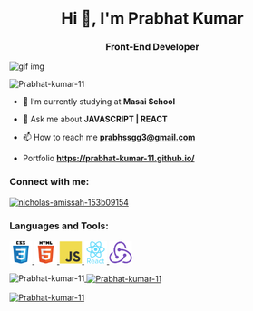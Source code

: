 <h1 align="center">Hi 👋, I'm Prabhat Kumar</h1>
<h3 align="center"> Front-End Developer</h3>

<img src="https://repository-images.githubusercontent.com/462900780/0a10af70-6cbf-46df-9071-0ff586a3b1d6" alt="gif img">
<p align="left"> <img src="https://komarev.com/ghpvc/?username=Prabhat-kumar-11&label=Profile%20views&color=0e75b6&style=flat" alt="Prabhat-kumar-11" /> </p>

- 🌱 I’m currently studying at **Masai School**

- 💬 Ask me about **JAVASCRIPT | REACT**

- 📫 How to reach me **prabhssgg3@gmail.com**
-  Portfolio **https://prabhat-kumar-11.github.io/**

<h3 align="left">Connect with me:</h3>
<p align="left">
<a href="https://www.linkedin.com/in/prabhatkumar511/" target="blank"><img align="center" src="https://raw.githubusercontent.com/rahuldkjain/github-profile-readme-generator/master/src/images/icons/Social/linked-in-alt.svg" alt="nicholas-amissah-153b09154" height="30" width="40" /></a>
</p>

<h3 align="left">Languages and Tools:</h3>
<p align="left"> <a href="https://www.w3schools.com/css/" target="_blank" rel="noreferrer"> <img src="https://raw.githubusercontent.com/devicons/devicon/master/icons/css3/css3-original-wordmark.svg" alt="css3" width="40" height="40"/>   <img src="https://raw.githubusercontent.com/devicons/devicon/master/icons/html5/html5-original-wordmark.svg" alt="html5" width="40" height="40"/> </a> <a href="https://developer.mozilla.org/en-US/docs/Web/JavaScript" target="_blank" rel="noreferrer"> <img src="https://raw.githubusercontent.com/devicons/devicon/master/icons/javascript/javascript-original.svg" alt="javascript" width="40" height="40"/> </a> <a href="https://jestjs.io" target="_blank" rel="noreferrer">   <a href="https://reactjs.org/" target="_blank" rel="noreferrer"> <img src="https://raw.githubusercontent.com/devicons/devicon/master/icons/react/react-original-wordmark.svg" alt="react" width="40" height="40"/> </a> <a href="https://redux.js.org" target="_blank" rel="noreferrer"> <img src="https://raw.githubusercontent.com/devicons/devicon/master/icons/redux/redux-original.svg" alt="redux" width="40" height="40"/> </p>

<p><img align="left" src="https://github-readme-stats.vercel.app/api/top-langs?username=Prabhat-kumar-11&show_icons=true&locale=en&layout=compact" alt="Prabhat-kumar-11" /></p>

<p>&nbsp;<img align="center" src="https://github-readme-stats.vercel.app/api?username=Prabhat-kumar-11&show_icons=true&locale=en" alt="Prabhat-kumar-11" /></p>

<p><img align="center" src="https://github-readme-streak-stats.herokuapp.com/?user=Prabhat-kumar-11" alt="Prabhat-kumar-11" /></p>
